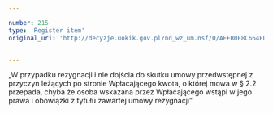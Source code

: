 ```yaml
---

number: 215
type: 'Register item'
original_uri: 'http://decyzje.uokik.gov.pl/nd_wz_um.nsf/0/AEFB0E8C664ED0CFC12572DD00329483?OpenDocument'


---
```


„W przypadku rezygnacji i nie dojścia do skutku umowy przedwstępnej z przyczyn leżących po stronie Wpłacającego kwota, o której mowa w § 2.2 przepada, chyba że osoba wskazana przez Wpłacającego wstąpi w jego prawa i obowiązki z tytułu zawartej umowy rezygnacji”
